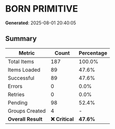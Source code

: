 # BORN PRIMITIVE
**Generated**: 2025-08-01 20:40:05

## Summary

| Metric | Count | Percentage |
|--------|-------|------------|
| Total Items | 187 | 100.0% |
| Items Loaded | 89 | 47.6% |
| Successful | 89 | 47.6% |
| Errors | 0 | 0.0% |
| Retries | 0 | 0.0% |
| Pending | 98 | 52.4% |
| Groups Created | 4 | - |
| **Overall Result** | **❌ Critical** | **47.6%** |
